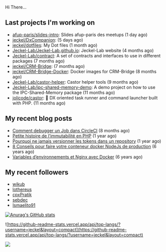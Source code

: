 Hi There...

## Last projects I'm working on

 - [afup-paris/slides-intro](https://github.com/afup-paris/slides-intro): Slides afup-paris des meetups (1 day ago)
 - [jeckel/DxCompanion](https://github.com/jeckel/DxCompanion):  (5 days ago)
 - [jeckel/dotfiles](https://github.com/jeckel/dotfiles): My Dot files (1 month ago)
 - [Jeckel-Lab/Jeckel-Lab.github.io](https://github.com/Jeckel-Lab/Jeckel-Lab.github.io): Jeckel-Lab website (4 months ago)
 - [Jeckel-Lab/contract](https://github.com/Jeckel-Lab/contract): A set of contracts and interfaces to use in different packages (7 months ago)
 - [jeckel/CRM-Bridge](https://github.com/jeckel/CRM-Bridge):  (7 months ago)
 - [jeckel/CRM-Bridge-Docker](https://github.com/jeckel/CRM-Bridge-Docker): Docker images for CRM-Bridge (8 months ago)
 - [Jeckel-Lab/castor-helper](https://github.com/Jeckel-Lab/castor-helper): Castor helper tools (9 months ago)
 - [Jeckel-Lab/ipc-shared-memory-demo](https://github.com/Jeckel-Lab/ipc-shared-memory-demo): A demo project on how to use the IPC-Shared-Memory package (11 months ago)
 - [jolicode/castor](https://github.com/jolicode/castor): 🦫 DX oriented task runner and command launcher built with PHP. (11 months ago)

## My recent blog posts

- [Comment debugger un Job dans CircleCI](https://jeckel-lab.fr/ci-cd/2024/02/15/debugger-un-job-circleci.html) (8 months ago)
- [Petite histoire de l’immutabilité en PHP](https://jeckel-lab.fr/php/2023/10/02/histoire-immutabilite-en-php.html) (1 year ago)
- [Pourquoi ne jamais versionner les tokens dans un repository](https://jeckel-lab.fr/devops/2023/09/21/ne-pas-versionner-les-tokens-dans-git.html) (1 year ago)
- [8 Conseils pour faire votre conteneur docker NodeJs de production](https://jeckel-lab.fr/devops/2018/02/08/conteneur-nodejs-en-production.html) (6 years ago)
- [Variables d’environnements et Nginx avec Docker](https://jeckel-lab.fr/devops/2018/01/22/env-variables-nginx-docker.html) (6 years ago)

## My recent followers

- [wikub](https://github.com/wikub)
- [lothereus](https://github.com/lothereus)
- [cpxPratik](https://github.com/cpxPratik)
- [sebdec](https://github.com/sebdec)
- [Ismaelito91](https://github.com/Ismaelito91)


[![Anurag's GitHub stats](https://github-readme-stats.vercel.app/api?username=jeckel)](https://github.com/anuraghazra/github-readme-stats)

![https://github-readme-stats.vercel.app/api/top-langs/?username=jeckel&layout=compact](https://github-readme-stats.vercel.app/api/top-langs/?username=jeckel&layout=compact)

![](https://komarev.com/ghpvc/?username=jeckel&color=blue)
